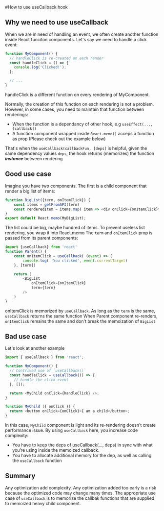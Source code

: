 #How to use useCallback hook

## Why we need to use useCallback
When we are in need of handling an event, we often create another function inside React funciton components. Let's say we need to handle a click event:
```javascript
function MyComponent() {
  // handleClick is re-created on each render
  const handleClick = () => {
    console.log('Clicked!');
  };

  // ...
}
```
handleClick is a different function on every rendering of MyComponent.

Normally, the creation of this function on each rendering is not a problem. However, in some cases, you need to maintain that function between renderings:
- When the function is a dependancy of other hook, e.g `useEffect(..., [callback])`
- A function component wrapped inside `React.memo()` acceps a function as prop (Please check out the example below)

That's when the `useCallback(callbackFun, [deps]` is helpful, given the same dependency values `deps`, the hook returns (memorizes) the function ***instance*** between rendering

## Good use case

Imagine you have two components. The first is a child component that render a big list of items:
```javascript
function BigList({term, onItemClick}) {
	const items = getFromAPI(term)
	const renderedItem = items.map( item => <div onClick={onItemClick}>{item}</div>)
}
export default React.memo(MyBigList);
```
The list could be big, maybe hundred of items. To prevent useless list rendering, you wrap it into React.memo
The `term` and `onItemClick` prop is passed from its parent components:
```javascript
import {useCallback} from 'react'
function Parent() {
	const onItemClick = useCallback( (event) => {
		console.log( 'You clicked', event.currentTarget)
	}, [term])

	return (
		<BigList
			onItemClick={onItemClick}
			term={term}
		/>
	)
}
```
onItemClick is memorized by `useCallback`. As long as the `term` is the same, `useCallback` returns the same function
When Parent component re-renders, `onItemClick` remains the same and don't break the memoization of `BigList`

## Bad use case
Let's look at another example
```javascript
import { useCallback } from 'react';

function MyComponent() {
  // Contrived use of `useCallback()`
  const handleClick = useCallback(() => {
    // handle the click event
  }, []);

  return <MyChild onClick={handleClick} />;
}

function MyChild ({ onClick }) {
  return <button onClick={onClick}>I am a child</button>;
}
```

In this case, `MyChild` component is light and its re-rendering doesn't create performance issue. By using `useCallback` here, you increase code complexity:
- You have to keep the deps of useCallback(..., deps) in sync with what you’re using inside the memoized callback.
- You have to allocate additional memory for the dep, as well as calling the `useCallback` function

## Summary
Any optimization add complexity. Any optimization added too early is a risk because the optimized code may change many times. The appropriate use case of `useCallback` is to memorize the callbak functions that are supplied to memoized heavy child component.